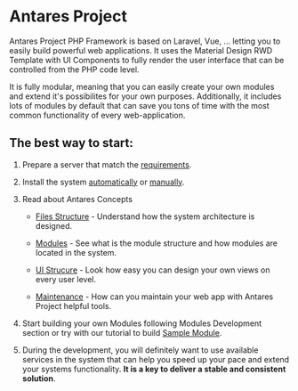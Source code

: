 # Antares Project

Antares Project PHP Framework is based on Laravel, Vue, ... letting you to easily build powerful web applications. It uses the Material Design RWD Template with UI Components to fully render the user interface that can be controlled from the PHP code level.

It is fully modular, meaning that you can easily create your own modules and extend it's possibilites for your own purposes. Additionally, it includes lots of modules by default that can save you tons of time with the most common functionality of every web-application.

## The best way to start:

1. Prepare a server that match the [requirements](installation/requirements.md).

2. Install the system [automatically](installation/installation_auto.md) or [manually](installation/installation_manual.md).

3. Read about Antares Concepts
   
   * [Files Structure](antares_concepts/core_&_files_structure.md) - Understand how the system architecture is designed.
    
   * [Modules](antares_concepts/components_&_modules.md) - See what is the module structure and how modules are located in the system.

   * [UI Strucure](antares_concepts/views.md)  - Look how easy you can design your own views on every user level.

   * [Maintenance](antares_concepts/maintenance.md) - How can you maintain your web app with Antares Project helpful tools.
   
4. Start building your own Modules following Modules Development section or try with our tutorial to build [Sample Module](tutorials/sample_module.md).

5. During the development, you will definitely want to use available services in the system that can help you speed up your pace and extend your systems functionality. **It is a key to deliver a stable and consistent solution**.